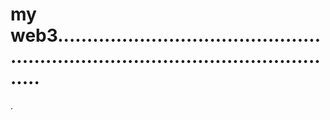 # my web3.......................................................................................................
.
